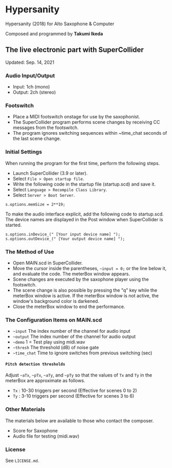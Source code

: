 # ﻿Hypersanity

﻿Hypersanity (2018) for Alto Saxophone & Computer

Composed and programmed by **Takumi Ikeda**

## The live electronic part with SuperCollider
Updated: Sep. 14, 2021

### Audio Input/Output

- Input: 1ch (mono)
- Output: 2ch (stereo)

### Footswitch
- Place a MIDI footswitch onstage for use by the saxophonist.
- The SuperCollider program performs scene changes by receiving CC messages from the footswitch.
- The program ignores switching sequences within ~time_chat seconds of the last scene change.

### Initial Settings

When running the program for the first time, perform the following steps.

- Launch SuperCollider (3.9 or later).
- Select `File > Open startup file`.
- Write the following code in the startup file (startup.scd) and save it.
- Select `Language > Recompile Class Library`.
- Select `Server > Boot Server`.

~~~
s.options.memSize = 2**19;
~~~

To make the audio interface explicit, add the following code to startup.scd.
The device names are displayed in the Post window when SuperCollider is started.

~~~
s.options.inDevice_(" [Your input device name] ");
s.options.outDevice_(" [Your output device name] ");
~~~

### The Method of Use
- Open MAIN.scd in SuperCollider.
- Move the cursor inside the parentheses, `~input = 0;` or the line below it, and evaluate the code. The meterBox window appears.
- Scene changes are executed by the saxophone player using the footswitch.
- The scene change is also possible by pressing the "q" key while the meterBox window is active. If the meterBox window is not active, the window's background color is darkened.
- Close the meterBox window to end the performance.

### The Configuration Items on MAIN.scd

- `~input` The index number of the channel for audio input
- `~output` The index number of the channel for audio output
- `~demo` 1 = Test play using midi.wav
- `~thresh` The threshold (dB) of noise gate
- `~time_chat` Time to ignore switches from previous switching (sec)

#### `Pitch detection thresholds`

Adjust `~aTx`, `~pTx`, `~aTy`, and `~pTy` so that the values of `Tx` and `Ty` in the meterBox are approximate as follows.

- `Tx` : 10-30 triggers per second (Effective for scenes 0 to 2)
- `Ty` : 3-10 triggers per second (Effective for scenes 3 to 6)

### Other Materials

The materials below are available to those who contact the composer.

- Score for Saxophone
- Audio file for testing (midi.wav)

### License

See `LICENSE.md`.
